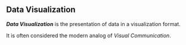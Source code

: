 ##  Data Visualization

_**Data Visualization**_ is the presentation of data in a visualization format.

It is often considered the modern analog of *Visual Communication*.
